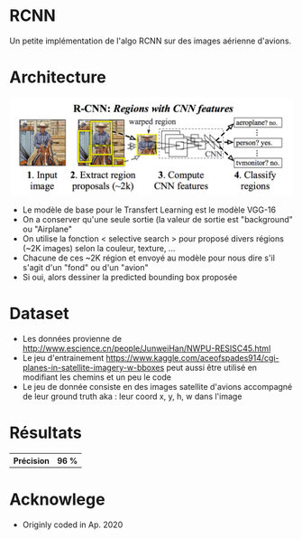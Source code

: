 # RCNN
Un petite implémentation de l'algo RCNN sur des images aérienne d'avions.

# Architecture

![RCNN-Archit](https://raw.githubusercontent.com/D3lt4lph4/papers/master/docs/images/imagedetection/rcnn/rcnn_network.png)

- Le modèle de base pour le Transfert Learning est le modèle VGG-16
- On a conserver qu'une seule sortie (la valeur de sortie est "background" ou "Airplane"
- On utilise la fonction < selective search > pour proposé divers régions (~2K images) selon la couleur, texture, ...
- Chacune de ces ~2K région et envoyé au modèle pour nous dire s'il s'agit d'un "fond" ou d'un "avion"
-   Si oui, alors dessiner la predicted bounding box proposée

# Dataset

- Les données provienne de http://www.escience.cn/people/JunweiHan/NWPU-RESISC45.html
- Le jeu d'entrainement https://www.kaggle.com/aceofspades914/cgi-planes-in-satellite-imagery-w-bboxes peut aussi être utilisé en modifiant les chemins et un peu le code
- Le jeu de donnée consiste en des images satellite d'avions accompagné de leur ground truth aka : leur coord x, y, h, w dans l'image

# Résultats

<table>
  <tr>
    <th> Précision </th>
    <th> 96 % </th>
  </tr>
</table>

# Acknowlege

- Originly coded in Ap. 2020
